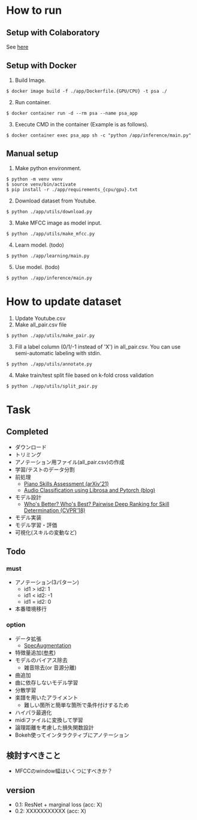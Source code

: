 # How to run
## Setup with Colaboratory
See [here](https://colab.research.google.com/drive/1CDboBGtF6i3MOdFJEbY6IBdowrJfEsj_?usp=sharing)
## Setup with Docker
1. Build Image.
```
$ docker image build -f ./app/Dockerfile.{GPU/CPU} -t psa ./
```
2. Run container.
```
$ docker container run -d --rm psa --name psa_app
```
3. Execute CMD in the container (Example is as follows).
```
$ docker container exec psa_app sh -c "python /app/inference/main.py"
```

## Manual setup
1. Make python environment.
```
$ python -m venv venv
$ source venv/bin/activate
$ pip install -r ./app/requirements_{cpu/gpu}.txt
```
2. Download dataset from Youtube.
```
$ python ./app/utils/download.py
```
3. Make MFCC image as model input.
```
$ python ./app/utils/make_mfcc.py
```
4. Learn model. (todo)
```
$ python ./app/learning/main.py
```
5. Use model. (todo)
```
$ python ./app/inference/main.py
```
# How to update dataset
1. Update Youtube.csv
2. Make all_pair.csv file
```
$ python ./app/utils/make_pair.py
```
3. Fill a label column (0/1/-1 instead of 'X') in all_pair.csv. You can use semi-automatic labeling with stdin.
```
$ python ./app/utils/annotate.py
```
4. Make train/test split file based on k-fold cross validation
```
$ python ./app/utils/split_pair.py
```

# Task
## Completed
- ダウンロード
- トリミング
- アノテーション用ファイル(all_pair.csv)の作成
- 学習/テストのデータ分割
- 前処理
    - [Piano Skills Assessment (arXiv'21)](https://arxiv.org/abs/2101.04884)
    - [Audio Classification using Librosa and Pytorch (blog)](https://medium.com/@hasithsura/audio-classification-d37a82d6715)
- モデル設計
    - [Who's Better? Who's Best? Pairwise Deep Ranking for Skill Determination (CVPR'18)](https://arxiv.org/abs/1703.09913)
- モデル実装
- モデル学習・評価
- 可視化(スキルの変動など)

## Todo
### must
- アノテーション(3パターン)
    - id1 > id2: 1
    - id1 < id2: -1
    - id1 = id2: 0
- 本番環境移行
### option
- データ拡張
    - [SpecAugmentation](https://arxiv.org/pdf/1904.08779.pdf)
- 特徴量追加([参考](https://qiita.com/__Attsun__/items/e033d689c336315435b3))
- モデルのバイアス除去
    - 雑音除去(or 音源分離)
- 曲追加
- 曲に依存しないモデル学習
- 分散学習
- 楽譜を用いたアライメント
    - 難しい箇所と簡単な箇所で条件付けするため
- ハイパラ最適化
- midiファイルに変換して学習
- 論理距離を考慮した損失関数設計
- Bokeh使ってインタラクティブにアノテーション

## 検討すべきこと
- MFCCのwindow幅はいくつにすべきか？

## version
- 0.1: ResNet + marginal loss (acc: X)
- 0.2: XXXXXXXXXXX (acc: X)